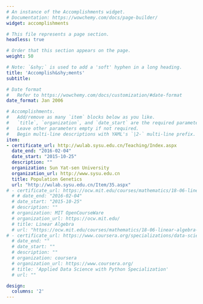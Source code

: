```yaml
---
# An instance of the Accomplishments widget.
# Documentation: https://wowchemy.com/docs/page-builder/
widget: accomplishments

# This file represents a page section.
headless: true

# Order that this section appears on the page.
weight: 50

# Note: `&shy;` is used to add a 'soft' hyphen in a long heading.
title: 'Accomplish&shy;ments'
subtitle:

# Date format
#   Refer to https://wowchemy.com/docs/customization/#date-format
date_format: Jan 2006

# Accomplishments.
#   Add/remove as many `item` blocks below as you like.
#   `title`, `organization`, and `date_start` are the required parameters.
#   Leave other parameters empty if not required.
#   Begin multi-line descriptions with YAML's `|2-` multi-line prefix.
item:
- certificate_url: http://wulab.sysu.edu.cn/Teaching/Index.aspx
  date_end: "2016-02-04"
  date_start: "2015-10-25"
  description: ""
  organization: Sun Yat-sen University
  organization_url: http://www.sysu.edu.cn
  title: Population Genetics
  url: "http://wulab.sysu.edu.cn/Item/35.aspx"
# - certificate_url: https://ocw.mit.edu/courses/mathematics/18-06-linear-algebra-spring-2010/
  # # date_end: "2016-02-04"
  # date_start: "2015-10-25"
  # description: ""
  # organization: MIT OpenCourseWare
  # organization_url: https://ocw.mit.edu/
  # title: Linear Algebra
  # url: "https://ocw.mit.edu/courses/mathematics/18-06-linear-algebra-spring-2010/"
# - certificate_url: https://www.coursera.org/specializations/data-science-python
  # date_end: ""
  # date_start: ""
  # description: ""
  # organization: coursera
  # organization_url: https://www.coursera.org/
  # title: 'Applied Data Science with Python Specialization'
  # url: ""

design:
  columns: '2' 
---
```

